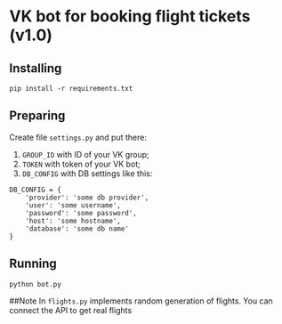 # VK bot for booking flight tickets (v1.0)

## Installing
```pip install -r requirements.txt```

## Preparing
Create file ```settings.py``` and put there:
1. ```GROUP_ID``` with ID of your VK group;
2. ```TOKEN``` with token of your VK bot;
3. ```DB_CONFIG``` with DB settings like this:
```
DB_CONFIG = {
    'provider': 'some db provider',
    'user': 'some username',
    'password': 'some password',
    'host': 'some hostname',
    'database': 'some db name'
}
```

## Running
```python bot.py```

##Note
In ```flights.py``` implements random generation of flights. You can connect the API to get real flights